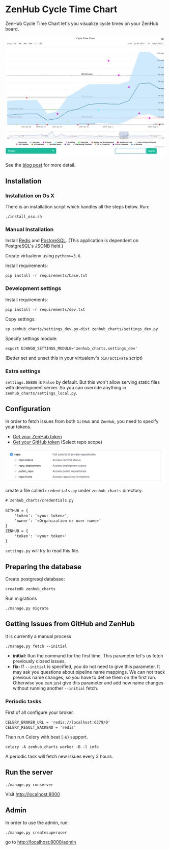 # ZenHub Cycle Time Chart

ZenHub Cycle Time Chart let's you visualize cycle times on your ZenHub board.

![](resources/chart.png)

See the [blog post](http://blog.adphorus.com) for more detail.

## Installation

### Installation on Os X

There is an installation script which handles all the steps below. Run:

```
./install_osx.sh
```

### Manual Installation

Install [Redis](https://redis.io/) and [PostgreSQL](https://www.postgresql.org/). (This application is dependent on PostgreSQL's JSONB field.)

Create virtualenv using `python>=3.6`.

Install requirements:

```
pip install -r requirements/base.txt
```

### Development settings

Install requirements:

```
pip install -r requirements/dev.txt
```

Copy settings:

```
cp zenhub_charts/settings_dev.py-dist zenhub_charts/settings_dev.py
```

Specify settings module:

```
export DJANGO_SETTINGS_MODULE='zenhub_charts.settings_dev'
```

(Better set and unset this in your virtualenv's `bin/activate` script)

### Extra settings

`settings.DEBUG` is `False` by default. But this won't allow serving static files with development server. So you can override anything in `zenhub_charts/settings_local.py`.

## Configuration

In order to fetch issues from both `GitHub` and `ZenHub`, you need to specify your tokens.

* [Get your ZenHub token](https://dashboard.zenhub.io/#/settings)
* [Get your GitHub token](https://github.com/settings/tokens) (Select repo scope)

![repo](resources/github_scope.png)

create a file called `credentials.py` under `zenhub_charts` directory:

```
# zenhub_charts/credentials.py

GITHUB = {
    'token': '<your token>',
    'owner': '<Organization or user name>'
}
ZENHUB = {
    'token': '<your token>'
}
```

`settings.py` will try to read this file.

## Preparing the database

Create postgresql database:

```
createdb zenhub_charts
```

Run migrations

```
./manage.py migrate
```


## Getting Issues from GitHub and ZenHub

It is currently a manual process

```
./manage.py fetch --initial
```

* **initial:** Run the command for the first time. This parameter let's us fetch previously closed issues. 
* **fix:** If `--initial` is specified, you do not need to give this parameter. It may ask you questions about pipeline name mappings. We can not track previous name changes, so you have to define them on the first run. Otherwise you can just give this parameter and add new name changes without running another `--initial` fetch.


### Periodic tasks

First of all configure your broker.

```
CELERY_BROKER_URL = 'redis://localhost:6379/0'
CELERY_RESULT_BACKEND = 'redis'
```

Then run Celery with beat (`-B`) support.


```
celery -A zenhub_charts worker -B -l info
```

A periodic task will fetch new issues every 3 hours.

## Run the server

```
./manage.py runserver
```

Visit [http://localhost:8000](http://localhost:8000)

## Admin

In order to use the admin, run:

```
./manage.py createsuperuser
```

go to [http://localhost:8000/admin](http://localhost:8000/admin)
